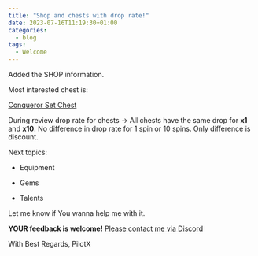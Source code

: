 ```yaml
---
title: "Shop and chests with drop rate!"
date: 2023-07-16T11:19:30+01:00
categories:
  - blog
tags:
  - Welcome
---
```


Added the SHOP information.

Most interested chest is:

[Conqueror Set Chest](https://wing-fighter.github.io/shop/Unknown_40/)

During review drop rate for chests -> All chests have the same drop for **x1** and **x10**. No difference in drop rate for 1 spin or 10 spins. Only difference is discount.

Next topics:
 
 * Equipment
 
 * Gems
 
 * Talents


Let me know if You wanna help me with it.

**YOUR feedback is welcome!**
[Please contact me via Discord](https://discordapp.com/users/351705203038224385/)

With Best Regards, 
PilotX